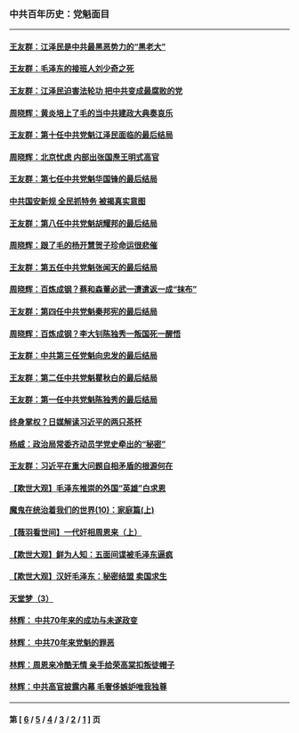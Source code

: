 ### 中共百年历史：党魁面目
---
#### [王友群：江泽民是中共最黑恶势力的“黑老大”](../../pages/nf1176107/n13022180.md?06170430) 
#### [王友群：毛泽东的接班人刘少奇之死](../../pages/nf1176107/n12991772.md?06170430) 
#### [王友群：江泽民迫害法轮功 把中共变成最腐败的党](../../pages/nf1176107/n12947347.md?06170430) 
#### [周晓辉：黄炎培上了毛的当中共建政大典奏哀乐](../../pages/nf1176107/n12942780.md?06170430) 
#### [王友群：第十任中共党魁江泽民面临的最后结局](../../pages/nf1176107/n12933748.md?06170430) 
#### [周晓辉：北京忧虑 内部出张国焘王明式高官](../../pages/nf1176107/n12931709.md?06170430) 
#### [王友群：第七任中共党魁华国锋的最后结局](../../pages/nf1176107/n12918457.md?06170430) 
#### [中共国安新规 全民抓特务 被揭真实意图](../../pages/nf1176107/n12911615.md?06170430) 
#### [王友群：第八任中共党魁胡耀邦的最后结局](../../pages/nf1176107/n12902918.md?06170430) 
#### [周晓辉：跟了毛的杨开慧贺子珍命运很悲催](../../pages/nf1176107/n12877804.md?06170430) 
#### [王友群：第五任中共党魁张闻天的最后结局](../../pages/nf1176107/n12865420.md?06170430) 
#### [周晓辉：百炼成钢？蔡和森董必武一遭遣返一成“抹布”](../../pages/nf1176107/n12854806.md?06170430) 
#### [王友群：第四任中共党魁秦邦宪的最后结局](../../pages/nf1176107/n12855290.md?06170430) 
#### [周晓辉：百炼成钢？李大钊陈独秀一叛国死一醒悟](../../pages/nf1176107/n12847981.md?06170430) 
#### [王友群：中共第三任党魁向忠发的最后结局](../../pages/nf1176107/n12840390.md?06170430) 
#### [王友群：第二任中共党魁瞿秋白的最后结局](../../pages/nf1176107/n12824710.md?06170430) 
#### [王友群：第一任中共党魁陈独秀的最后结局](../../pages/nf1176107/n12809869.md?06170430) 
#### [终身掌权？日媒解读习近平的两只茶杯](../../pages/nf1176107/n12805064.md?06170430) 
#### [杨威：政治局常委齐动员学党史牵出的“秘密”](../../pages/nf1176107/n12764642.md?06170430) 
#### [王友群：习近平在重大问题自相矛盾的根源何在](../../pages/nf1176107/n12499563.md?06170430) 
#### [【欺世大观】毛泽东推崇的外国“英雄”白求恩](../../pages/nf1176107/n12362005.md?06170430) 
#### [魔鬼在统治着我们的世界(10)：家庭篇(上)](../../pages/nf1176107/n10435448.md?06170430) 
#### [【薇羽看世间】一代奸相周恩来（上）](../../pages/nf1176107/n12401109.md?06170430) 
#### [【欺世大观】鲜为人知：五面间谍被毛泽东逼疯](../../pages/nf1176107/n12358513.md?06170430) 
#### [【欺世大观】汉奸毛泽东：秘密结盟 卖国求生](../../pages/nf1176107/n12356888.md?06170430) 
#### [天堂梦（3）](../../pages/nf1176107/n11798321.md?06170430) 
#### [林辉： 中共70年来的成功与未遂政变](../../pages/nf1176107/n11559430.md?06170430) 
#### [林辉： 中共70年来党魁的罪恶](../../pages/nf1176107/n11555284.md?06170430) 
#### [林辉：周恩来冷酷无情 亲手给荣高棠扣叛徒帽子](../../pages/nf1176107/n11428903.md?06170430) 
#### [林辉：中共高官披露内幕 毛奢侈嫉妒唯我独尊](../../pages/nf1176107/n11403595.md?06170430) 

---
#### 第 [ [6](./6.md?06170430) / [5](./5.md?06170430) / [4](./4.md?06170430) / [3](./3.md?06170430) / [2](./2.md?06170430) / [1](./1.md?06170430) ] 页
